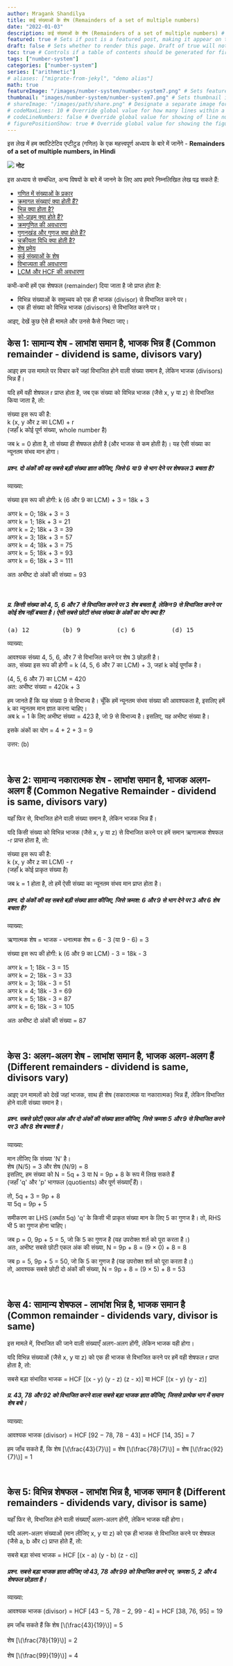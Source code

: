 ```yaml
---
author: Mragank Shandilya
title: कई संख्याओं के शेष (Remainders of a set of multiple numbers)
date: "2022-01-03"
description: कई संख्याओं के शेष (Remainders of a set of multiple numbers) # Description used for search engine.
featured: true # Sets if post is a featured post, making it appear on the sidebar. A featured post won't be listed on the sidebar if it's the current page
draft: false # Sets whether to render this page. Draft of true will not be rendered.
toc: true # Controls if a table of contents should be generated for first-level links automatically.
tags: ["number-system"]
categories: ["number-system"]
series: ["arithmetic"]
# aliases: ["migrate-from-jekyl", "demo alias"]
math: true
featureImage: "/images/number-system/number-system7.png" # Sets featured image on blog post.
thumbnail: "images/number-system/number-system7.png" # Sets thumbnail image appearing inside card on homepage. I will keep it the same as featureImage.
# shareImage: "/images/path/share.png" # Designate a separate image for social media sharing.
# codeMaxLines: 10 # Override global value for how many lines within a code block before auto-collapsing.
# codeLineNumbers: false # Override global value for showing of line numbers within code block.
# figurePositionShow: true # Override global value for showing the figure label.
---
```


इस लेख में हम क्वांटिटेटिव एप्टीटुड (गणित) के एक महत्त्वपूर्ण अध्याय के बारे में जानेंगे - <strong>Remainders of a set of multiple numbers, in Hindi</strong>

<div class="toc-mak">
  <img src="../../../images/pencil.png">
  <b>नोट</b><br>

इस अध्याय से सम्बंधित, अन्य विषयों के बारे में जानने के लिए आप हमारे निम्नलिखित लेख पढ़ सकते हैं: 

* <a href="../types-of-numbers-in-maths" title="Number System" class="mak-link">गणित में संख्याओं के प्रकार</a> 
* <a href="../what-are-consecutive-numbers" title="Number System" class="mak-link">क्रमागत संख्याएं क्या होती हैं?</a> 
* <a href="../what-are-fractions" title="Number System" class="mak-link">भिन्न क्या होता है?</a> 
* <a href="../what-are-co-primes" title="Number System" class="mak-link">को-प्राइम क्या होते हैं?</a> 
* <a href="../what-is-factorial" title="Number System" class="mak-link">क्रमगुणित की अवधारणा</a> 
* <a href="../what-are-factors-and-multiples" title="Number System" class="mak-link">गुणनखंड और गुणज क्या होते हैं?</a> 
* <a href="../what-is-cyclicity-method" title="Number System" class="mak-link">चक्रीयता विधि क्या होती है?</a> 
* <a href="../remainder-theorems-in-number-system" title="Number System" class="mak-link">शेष प्रमेय</a> 
* <a href="../remainders-of-multiple-numbers" title="Number System" class="mak-link">कई संख्याओं के शेष</a> 
* <a href="../various-divisibility-rules-in-number-system" title="Number System" class="mak-link">विभाज्यता की अवधारणा</a> 
* <a href="../what-are-lcm-and-hcf" title="Number System" class="mak-link">LCM और HCF की अवधारणा</a> 
</div>

कभी-कभी हमें एक शेषफल (remainder) दिया जाता है जो प्राप्त होता है:
* विभिन्न संख्याओं के समुच्चय को एक ही भाजक (divisor) से विभाजित करने पर।
* एक ही संख्या को विभिन्न भाजक (divisors) से विभाजित करने पर।

आइए, देखें कुछ ऐसे ही मामले और उनसे कैसे निबटा जाए।


## केस 1: सामान्य शेष - लाभांश समान है, भाजक भिन्न हैं (Common remainder - dividend is same, divisors vary)

आइए हम उस मामले पर विचार करें जहां विभाजित होने वाली संख्या समान है, लेकिन भाजक (divisors) भिन्न हैं।

यदि हमें वही शेषफल r प्राप्त होता है, जब एक संख्या को विभिन्न भाजक (जैसे x, y या z) से विभाजित किया जाता है, तो:

संख्या इस रूप की है: <br>
k (x, y और z का LCM) + r <br>
(जहाँ k कोई पूर्ण संख्या, whole number है)

जब k = 0 होता है, तो संख्या ही शेषफल होती है (और भाजक से कम होती है)। यह ऐसी संख्या का न्यूनतम संभव मान होगा।

##### प्रश्न. दो अंकों की वह सबसे बड़ी संख्या ज्ञात कीजिए, जिसे 6 या 9 से भाग देने पर शेषफल 3 बचता है?

व्याख्या:<br>
<div class="Exp">

संख्या इस रूप की होगी: k (6 और 9 का LCM) + 3 = 18k + 3

अगर k = 0; 18k + 3 = 3 <br>
अगर k = 1; 18k + 3 = 21 <br>
अगर k = 2; 18k + 3 = 39 <br>
अगर k = 3; 18k + 3 = 57 <br>
अगर k = 4; 18k + 3 = 75 <br>
अगर k = 5; 18k + 3 = 93 <br>
अगर k = 6; 18k + 3 = 111

अतः अभीष्ट दो अंकों की संख्या = 93
</div> <br>

##### प्र. किसी संख्या को 4, 5, 6 और 7 से विभाजित करने पर 3 शेष बचता है, लेकिन 9 से विभाजित करने पर कोई शेष नहीं बचता है। ऐसी सबसे छोटी संभव संख्या के अंकों का योग क्या है?
<pre>(a) 12         (b) 9          (c) 6          (d) 15</pre>

व्याख्या:<br>
<div class="Exp">

आवश्यक संख्या 4, 5, 6, और 7 से विभाजित करने पर शेष 3 छोड़ती है। <br>
अतः, संख्या इस रूप की होगी = k (4, 5, 6 और 7 का LCM) + 3, जहां k कोई पूर्णांक है।

(4, 5, 6 और 7) का LCM = 420 <br>
अत: अभीष्ट संख्या = 420k + 3

हम जानते हैं कि यह संख्या 9 से विभाज्य है। चूँकि हमें न्यूनतम संभव संख्या की आवश्यकता है, इसलिए हमें k का न्यूनतम मान ज्ञात करना चाहिए। <br>
अब k = 1 के लिए अभीष्ट संख्या = 423 है, जो 9 से विभाज्य है। इसलिए, यह अभीष्ट संख्या है।

इसके अंकों का योग = 4 + 2 + 3 = 9

उत्तर: (b)
</div> <br>


## केस 2: सामान्य नकारात्मक शेष - लाभांश समान है, भाजक अलग-अलग हैं (Common Negative Remainder - dividend is same, divisors vary)

यहाँ फिर से, विभाजित होने वाली संख्या समान है, लेकिन भाजक भिन्न हैं।

यदि किसी संख्या को विभिन्न भाजक (जैसे x, y या z) से विभाजित करने पर हमें समान ऋणात्मक शेषफल -r प्राप्त होता है, तो:

संख्या इस रूप की है: <br>
k (x, y और z का LCM) - r <br>
(जहाँ k कोई प्राकृत संख्या है)

जब k = 1 होता है, तो हमें ऐसी संख्या का न्यूनतम संभव मान प्राप्त होता है।

##### प्रश्न. दो अंकों की वह सबसे बड़ी संख्या ज्ञात कीजिए, जिसे क्रमश: 6 और 9 से भाग देने पर 3 और 6 शेष बचता है?

व्याख्या:<br>
<div class="Exp">

ऋणात्मक शेष = भाजक - धनात्मक शेष = 6 - 3 (या 9 - 6) = 3

संख्या इस रूप की होगी: k (6 और 9 का LCM) - 3 = 18k - 3

अगर k = 1; 18k - 3 = 15 <br>
अगर k = 2; 18k - 3 = 33 <br>
अगर k = 3; 18k - 3 = 51 <br>
अगर k = 4; 18k - 3 = 69 <br>
अगर k = 5; 18k - 3 = 87 <br>
अगर k = 6; 18k - 3 = 105

अतः अभीष्ट दो अंकों की संख्या = 87 
</div> <br>


## केस 3: अलग-अलग शेष - लाभांश समान है, भाजक अलग-अलग हैं (Different remainders - dividend is same, divisors vary)

आइए उन मामलों को देखें जहां भाजक, साथ ही शेष (सकारात्मक या नकारात्मक) भिन्न हैं, लेकिन विभाजित होने वाली संख्या समान है।

##### प्रश्न. सबसे छोटी एकल अंक और दो अंकों की संख्या ज्ञात कीजिए, जिसे क्रमशः 5 और 9 से विभाजित करने पर 3 और 8 शेष बचता है।

व्याख्या:<br>
<div class="Exp">

मान लीजिए कि संख्या 'N' है। <br>
शेष (N/5) = 3 और शेष (N/9) = 8 <br>
इसलिए, हम संख्या को N = 5q + 3 या N = 9p + 8 के रूप में लिख सकते हैं <br> 
(जहाँ 'q' और 'p' भागफल (quotients) और पूर्ण संख्याएँ हैं)।

तो, 5q + 3 = 9p + 8 <br>
या 5q = 9p + 5 <br>

समीकरण का LHS (अर्थात 5q) 'q' के किसी भी प्राकृत संख्या मान के लिए 5 का गुणज है। तो, RHS भी 5 का गुणज होना चाहिए।

जब p = 0, 9p + 5 = 5, जो कि 5 का गुणज है (यह उपरोक्त शर्त को पूरा करता है।) <br>
अतः, अभीष्ट सबसे छोटी एकल अंक की संख्या, N = 9p + 8 = (9 × 0) + 8 = 8

जब p = 5, 9p + 5 = 50, जो कि 5 का गुणज है (यह उपरोक्त शर्त को पूरा करता है।) <br>
तो, आवश्यक सबसे छोटी दो अंकों की संख्या, N = 9p + 8 = (9 × 5) + 8 = 53
</div> <br>


## केस 4: सामान्य शेषफल - लाभांश भिन्न है, भाजक समान है (Common remainder - dividends vary, divisor is same)

इस मामले में, विभाजित की जाने वाली संख्याएँ अलग-अलग होंगी, लेकिन भाजक वही होगा।

यदि विभिन्न संख्याओं (जैसे x, y या z) को एक ही भाजक से विभाजित करने पर हमें वही शेषफल r प्राप्त होता है, तो:

सबसे बड़ा संभावित भाजक = HCF [(x - y) (y - z) (z - x)] या HCF [(x - y) (y - z)]

##### प्र. 43, 78 और 92 को विभाजित करने वाला सबसे बड़ा भाजक ज्ञात कीजिए, जिससे प्रत्येक भाग में समान शेष बचे।

व्याख्या:<br>
<div class="Exp">

आवश्यक भाजक (divisor) = HCF [92 − 78, 78 − 43] = HCF [14, 35] = 7

<p> हम जाँच सकते हैं, कि शेष [\(\frac{43}{7}\)] = शेष [\(\frac{78}{7}\)] = शेष [\(\frac{92}{7}\)] = 1 </p>
</div> <br>


## केस 5: विभिन्न शेषफल - लाभांश भिन्न है, भाजक समान है (Different remainders - dividends vary, divisor is same)

यहाँ फिर से, विभाजित होने वाली संख्याएँ अलग-अलग होंगी, लेकिन भाजक वही होगा।

यदि अलग-अलग संख्याओं (मान लीजिए x, y या z) को एक ही भाजक से विभाजित करने पर शेषफल (जैसे a, b और c) प्राप्त होते हैं, तो:

सबसे बड़ा संभव भाजक = HCF [(x - a) (y - b) (z - c)] 

##### प्रश्न. सबसे बड़ा भाजक ज्ञात कीजिए जो 43, 78 और 99 को विभाजित करने पर, क्रमशः 5, 2 और 4 शेषफल छोड़ता है।

व्याख्या:<br>
<div class="Exp">

आवश्यक भाजक (divisor) = HCF [43 − 5, 78 − 2, 99 - 4] = HCF [38, 76, 95] = 19

<p> हम जाँच सकते हैं कि शेष [\(\frac{43}{19}\)] = 5 <br><br>
शेष [\(\frac{78}{19}\)] = 2 <br><br>
शेष [\(\frac{99}{19}\)] = 4 </p>
</div> <br>

